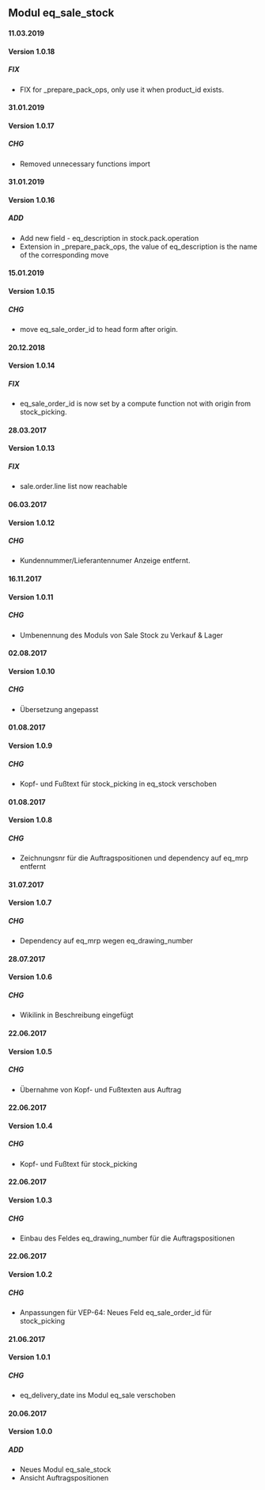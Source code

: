 ## Modul eq_sale_stock

#### 11.03.2019
#### Version 1.0.18
##### FIX
- FIX for _prepare_pack_ops, only use it when product_id exists.

#### 31.01.2019
#### Version 1.0.17
##### CHG
- Removed unnecessary functions import

#### 31.01.2019
#### Version 1.0.16
##### ADD
- Add new field - eq_description in stock.pack.operation
- Extension in _prepare_pack_ops, the value of eq_description is the name of the corresponding move

#### 15.01.2019
#### Version 1.0.15
##### CHG
- move eq_sale_order_id to head form after origin.

#### 20.12.2018
#### Version 1.0.14
##### FIX
- eq_sale_order_id is now set by a compute function not with origin from stock_picking.

#### 28.03.2017
#### Version 1.0.13
##### FIX
- sale.order.line list now reachable

#### 06.03.2017
#### Version 1.0.12
##### CHG
- Kundennummer/Lieferantennumer Anzeige entfernt.

#### 16.11.2017
#### Version 1.0.11
##### CHG
- Umbenennung des Moduls von Sale Stock zu Verkauf & Lager

#### 02.08.2017
#### Version 1.0.10
##### CHG
- Übersetzung angepasst

#### 01.08.2017
#### Version 1.0.9
##### CHG
- Kopf- und Fußtext für stock_picking in eq_stock verschoben


#### 01.08.2017
#### Version 1.0.8
##### CHG
- Zeichnungsnr für die Auftragspositionen und dependency auf eq_mrp entfernt


#### 31.07.2017
#### Version 1.0.7
##### CHG
- Dependency auf eq_mrp wegen eq_drawing_number


#### 28.07.2017
#### Version 1.0.6
##### CHG
- Wikilink in Beschreibung eingefügt

#### 22.06.2017
#### Version 1.0.5
##### CHG
- Übernahme von Kopf- und Fußtexten aus Auftrag

#### 22.06.2017
#### Version 1.0.4
##### CHG
- Kopf- und Fußtext für stock_picking

#### 22.06.2017
#### Version 1.0.3
##### CHG
- Einbau des Feldes eq_drawing_number für die Auftragspositionen


#### 22.06.2017
#### Version 1.0.2
##### CHG
- Anpassungen für VEP-64: Neues Feld eq_sale_order_id für stock_picking


#### 21.06.2017
#### Version 1.0.1
##### CHG
- eq_delivery_date ins Modul eq_sale verschoben


#### 20.06.2017
#### Version 1.0.0
##### ADD
- Neues Modul eq_sale_stock
- Ansicht Auftragspositionen
